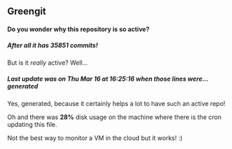 ## Greengit

#### Do you wonder why this repository is so active?

##### After all it has 35851 commits!

But is it *really* active? Well...

##### Last update was on Thu Mar 16 at 16:25:16 when those lines were... generated

Yes, generated, because it certainly helps a lot to have such an active repo!

Oh and there was **28%** disk usage on the machine
where there is the cron updating this file.

Not the best way to monitor a VM in the cloud but it works! :)
